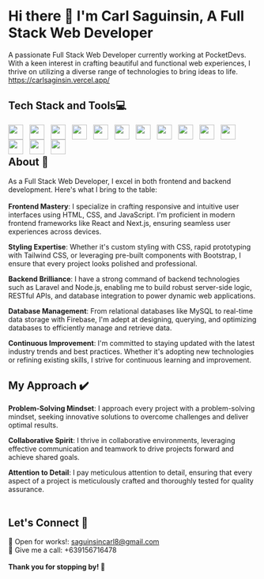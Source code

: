# Hi there 👋 I'm Carl Saguinsin, A Full Stack Web Developer
A passionate Full Stack Web Developer currently working at PocketDevs. With a keen interest in crafting beautiful and functional web experiences, I thrive on utilizing a diverse range of technologies to bring ideas to life.
<br />
https://carlsaginsin.vercel.app/
<br />
## Tech Stack and Tools💻
<img align="left" width="30px" style="padding-right:10px;" src="https://cdn.jsdelivr.net/gh/devicons/devicon/icons/html5/html5-original.svg" />
<img align="left" width="30px" style="padding-right:10px;" src="https://cdn.jsdelivr.net/gh/devicons/devicon/icons/css3/css3-original.svg" />
<img align="left" width="30px" style="padding-right:10px;" src="https://cdn.jsdelivr.net/gh/devicons/devicon/icons/javascript/javascript-original.svg" />
<img align="left" width="30px" style="padding-right:10px;" src="https://cdn.jsdelivr.net/gh/devicons/devicon/icons/bootstrap/bootstrap-original.svg" />
<img align="left" width="30px" style="padding-right:10px;" src="https://cdn.jsdelivr.net/gh/devicons/devicon@latest/icons/tailwindcss/tailwindcss-original.svg" />
<img align="left" width="30px" style="padding-right:10px;" src="https://cdn.jsdelivr.net/gh/devicons/devicon/icons/jquery/jquery-original.svg" />
<img align="left" width="30px" style="padding-right:10px;" src="https://cdn.jsdelivr.net/gh/devicons/devicon/icons/react/react-original.svg" />
<img align="left" width="30px" style="padding-right:10px;" src="https://cdn.jsdelivr.net/gh/devicons/devicon@latest/icons/nextjs/nextjs-original.svg" />
<img align="left" width="30px" style="padding-right:10px;"  src="https://cdn.jsdelivr.net/gh/devicons/devicon/icons/nodejs/nodejs-original.svg" />
<img align="left" width="30px" style="padding-right:10px;"  src="https://cdn.jsdelivr.net/gh/devicons/devicon/icons/firebase/firebase-plain.svg" />
<img align="left" width="30px" style="padding-right:10px;"  src="https://cdn.jsdelivr.net/gh/devicons/devicon@latest/icons/laravel/laravel-original.svg" />
<img align="left" width="30px" style="padding-right:10px;"  src="https://cdn.jsdelivr.net/gh/devicons/devicon/icons/mysql/mysql-plain-wordmark.svg" />
<img align="left" width="30px" style="padding-right:10px;"  src="https://cdn.jsdelivr.net/gh/devicons/devicon/icons/git/git-original.svg" />
<img align="left" width="30px" style="padding-right:10px;"  src="https://cdn.jsdelivr.net/gh/devicons/devicon/icons/github/github-original.svg" />
<br/>
<br/>

## About 📑
As a Full Stack Web Developer, I excel in both frontend and backend development. Here's what I bring to the table:
<br />
<br />
**Frontend Mastery**: I specialize in crafting responsive and intuitive user interfaces using HTML, CSS, and JavaScript. I'm proficient in modern frontend frameworks like React and Next.js, ensuring seamless user experiences across devices.

**Styling Expertise**: Whether it's custom styling with CSS, rapid prototyping with Tailwind CSS, or leveraging pre-built components with Bootstrap, I ensure that every project looks polished and professional.

**Backend Brilliance**: I have a strong command of backend technologies such as Laravel and Node.js, enabling me to build robust server-side logic, RESTful APIs, and database integration to power dynamic web applications.

**Database Management**: From relational databases like MySQL to real-time data storage with Firebase, I'm adept at designing, querying, and optimizing databases to efficiently manage and retrieve data.

**Continuous Improvement**: I'm committed to staying updated with the latest industry trends and best practices. Whether it's adopting new technologies or refining existing skills, I strive for continuous learning and improvement.

## My Approach ✔️
**Problem-Solving Mindset**: I approach every project with a problem-solving mindset, seeking innovative solutions to overcome challenges and deliver optimal results.

**Collaborative Spirit**: I thrive in collaborative environments, leveraging effective communication and teamwork to drive projects forward and achieve shared goals.

**Attention to Detail**: I pay meticulous attention to detail, ensuring that every aspect of a project is meticulously crafted and thoroughly tested for quality assurance.
<br/>
<br/>
## Let's Connect 🤟

📧 Open for works!: saguinsincarl8@gmail.com
<br />
📱 Give me a call: +639156716478
<br/>
<br/>
 **Thank you for stopping by! 🚀**

<!--
**CSaguinsin/CSaguinsin** is a ✨ _special_ ✨ repository because its `README.md` (this file) appears on your GitHub profile.

Here are some ideas to get you started:

- 🔭 I’m currently working on ...
- 🌱 I’m currently learning ...
- 👯 I’m looking to collaborate on ...
- 🤔 I’m looking for help with ...
- 💬 Ask me about ...
- 📫 How to reach me: ...
- 😄 Pronouns: ...
- ⚡ Fun fact: ...
-->
